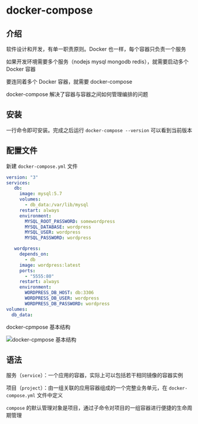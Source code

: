 # docker-compose



## 介绍

软件设计和开发，有单一职责原则。Docker 也一样，每个容器只负责一个服务

如果开发环境需要多个服务（nodejs mysql mongodb redis），就需要启动多个 Docker 容器

要连同着多个 Docker 容器，就需要 docker-compose

docker-compose 解决了容器与容器之间如何管理编排的问题

## 安装

一行命令即可安装。完成之后运行 `docker-compose --version` 可以看到当前版本

## 配置文件

新建 `docker-compose.yml` 文件

```yml
version: "3"
services:
   db:
     image: mysql:5.7
     volumes:
       - db_data:/var/lib/mysql
     restart: always
     environment:
       MYSQL_ROOT_PASSWORD: somewordpress
       MYSQL_DATABASE: wordpress
       MYSQL_USER: wordpress
       MYSQL_PASSWORD: wordpress

   wordpress:
     depends_on:
       - db
     image: wordpress:latest
     ports:
       - "5555:80"
     restart: always
     environment:
       WORDPRESS_DB_HOST: db:3306
       WORDPRESS_DB_USER: wordpress
       WORDPRESS_DB_PASSWORD: wordpress
volumes:
  db_data:
```

docker-cpmpose 基本结构

![docker-cpmpose 基本结构](https://i.loli.net/2021/09/13/EpdCZlwPauW5tBU.png)

## 语法

服务（`service`）：一个应用的容器，实际上可以包括若干相同镜像的容器实例

项目（`project`）：由一组关联的应用容器组成的一个完整业务单元，在 `docker-compose.yml` 文件中定义

`compose` 的默认管理对象是项目，通过子命令对项目的一组容器进行便捷的生命周期管理
